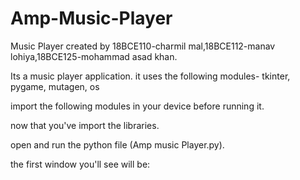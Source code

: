 # Amp-Music-Player
Music Player created by 18BCE110-charmil mal,18BCE112-manav lohiya,18BCE125-mohammad asad khan.

Its a music player application. it uses the following modules-
tkinter, pygame, mutagen, os

import the following modules in your device before running it.

now that you've import the libraries.

open and run the python file (Amp music Player.py).

the first window you'll see will be:
